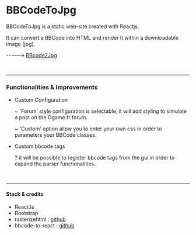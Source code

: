 # BBCodeToJpg

BBCodeToJpg is a static web-site created with Reactjs.

It can convert a BBCode into HTML and render it within a downloadable image (jpg).

-----> [BBcode2Jpg](http://www.bbcode2jpg.draymlab.fr/)

<br/>

-------------------------------------------------------------------------------------------
### Functionalities & Improvements

- Custom Configuration

  ~ 'Forum' style configuration is selectable, it will add styling to simulate a post on the Ogame.fr forum.

  ~ 'Custom' option allow you to enter your own css in order to parameters your BBCode classes.

- Custom bbcode tags

  ? it will be possible to register bbcode tags from the gui in order to expand the parser functionalities.
  
<br/>

-------------------------------------------------------------------------------------------
#### Stack & credits

- ReactJs
- Bootstrap
- rasterizehtml : [github](https://github.com/cburgmer/rasterizeHTML.js)
- bbcode-to-react : [github](https://github.com/JimLiu/bbcode-to-react)
